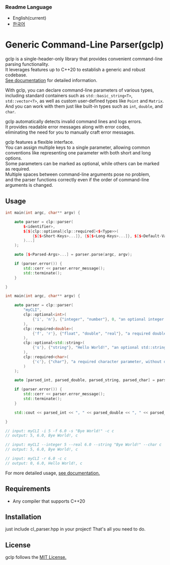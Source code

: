 ### Readme Language

- English(current)
- [한국어](https://github.com/Woon-2/clp/blob/main/readme/README-KR.md)

# Generic Command-Line Parser(gclp)

gclp is a single-header-only library that provides convenient command-line parsing functionality.    
It leverages features up to C++20 to establish a generic and robust codebase.     
[See documentation](https://woon-2.github.io/clp/) for detailed information.

With gclp, you can declare command-line parameters of various types,    
including standard containers such as `std::basic_string<T>`, `std::vector<T>`, as well as custom user-defined types like `Point` and `Matrix`.    
And you can work with them just like built-in types such as `int`, `double`, and `char`.

gclp automatically detects invalid command lines and logs errors.     
It provides readable error messages along with error codes,     
eliminating the need for you to manually craft error messages.

gclp features a flexible interface.    
You can assign multiple keys to a single parameter, allowing common conventions like representing one parameter with both short and long options.    
Some parameters can be marked as optional, while others can be marked as required.    
Multiple spaces between command-line arguments pose no problem,     
and the parser functions correctly even if the order of command-line arguments is changed.

## Usage

```cpp
int main(int argc, char** argv) {

    auto parser = clp::parser(
        $<identifier>,
        $[$[clp::optional|clp::required]<$<Type>>(
            {$[$<Short-Keys>...]}, {$[$<Long-Keys>...]}, $[$<Default-Value>], $<Brief-Description>
        )...]
    );

    auto [$<Parsed-Args>...] = parser.parse(argc, argv);

    if (parser.error()) {
        std::cerr << parser.error_message();
        std::terminate();
    }

}
```

```cpp
int main(int argc, char** argv) {

    auto parser = clp::parser(
        "myCLI",
        clp::optional<int>(
            {'i', 'n'}, {"integer", "number"}, 0, "an optional integer parameter"
        ),
        clp::required<double>(
            {'f', 'r'}, {"float", "double", "real"}, "a required double parameter, without default value"
        ),
        clp::optional<std::string>(
            {'s'}, {"string"}, "Hello World!", "an optional std::string parameter"
        ),
        clp::required<char>(
            {'c'}, {"char"}, "a required character parameter, without default value"
        )
    );

    auto [parsed_int, parsed_double, parsed_string, parsed_char] = parser.parse(argc, argv);

    if (parser.error()) {
        std::cerr << parser.error_message();
        std::terminate();
    }

    std::cout << parsed_int << ", " << parsed_double << ", " << parsed_string << ", " << parsed_char << '\n';

}

// input: myCLI -i 5 -f 6.0 -s "Bye World!" -c c
// output: 5, 6.0, Bye World!, c

// input: myCLI --integer 5 --real 6.0 --string "Bye World!" --char c
// output: 5, 6.0, Bye World!, c

// input: myCLI -r 6.0 -c c
// output: 0, 6.0, Hello World!, c
```

For more detailed usage, [see documentation.](https://woon-2.github.io/clp/)

## Requirements

- Any compiler that supports C++20

## Installation

just include cl_parser.hpp in your project! That's all you need to do.

## License

gclp follows the [MIT License.](https://github.com/Woon-2/clp/blob/main/LICENSE)